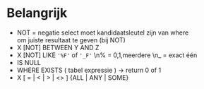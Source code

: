 # Belangrijk
- NOT = negatie
      select moet kandidaatsleutel zijn van where                
      om juiste resultaat te geven (bij NOT)
- X [NOT] BETWEEN Y AND Z
- X  [NOT] LIKE ```'%F'``` of ```'_F'```
  \n% = 0,1,meerdere
  \n_ = exact één
- IS NULL
- WHERE EXISTS ( tabel expressie ) -> return 0 of 1
- X [ = | < | > | <> ] {ALL | ANY | SOME}
